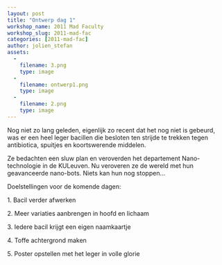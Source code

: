 ```yaml
---
layout: post
title: "Ontwerp dag 1"
workshop_name: 2011 Mad Faculty
workshop_slug: 2011-mad-fac
categories: [2011-mad-fac]
author: jolien_stefan 
assets:
  -
    filename: 3.png
    type: image
  -
    filename: ontwerp1.png
    type: image
  -
    filename: 2.png
    type: image
---
```



<p class="MsoNormal">Nog niet zo lang geleden, eigenlijk zo recent dat het nog
niet is gebeurd, was er een heel leger bacillen die besloten ten strijde te
trekken tegen antibiotica, spuitjes en koortswerende middelen.</p>

<p class="MsoNormal"><o:p></o:p></p><p class="MsoNormal">Ze bedachten een sluw plan en veroverden het departement
Nano-technologie in de KULeuven. Nu veroveren ze de wereld met hun geavanceerde
nano-bots. Niets kan hun nog stoppen...</p><p class="MsoNormal">Doelstellingen voor de komende dagen:</p><p class="MsoNormal"><o:p></o:p></p>

<p class="MsoNormal">1. Bacil verder afwerken<o:p></o:p></p>

<p class="MsoNormal">2. Meer variaties aanbrengen in hoofd en lichaam<o:p></o:p></p>

<p class="MsoNormal">3. Iedere bacil krijgt een eigen naamkaartje<o:p></o:p></p>

<p class="MsoNormal">4. Toffe achtergrond maken<o:p></o:p></p>

<p class="MsoNormal">5. Poster opstellen met het leger in volle glorie</p>
